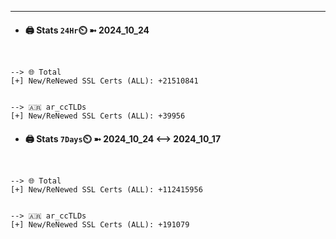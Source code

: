 

---
- #### 🖨️ **Stats** `24Hr`⏲️ ➼ 2024_10_24
```console


--> 🌐 Total
[+] New/ReNewed SSL Certs (ALL): +21510841


--> 🇦🇷 ar_ccTLDs
[+] New/ReNewed SSL Certs (ALL): +39956

```

- #### 🖨️ **Stats** `7Days`⏲️ ➼ 2024_10_24 <--> 2024_10_17
```console


--> 🌐 Total
[+] New/ReNewed SSL Certs (ALL): +112415956


--> 🇦🇷 ar_ccTLDs
[+] New/ReNewed SSL Certs (ALL): +191079

```

